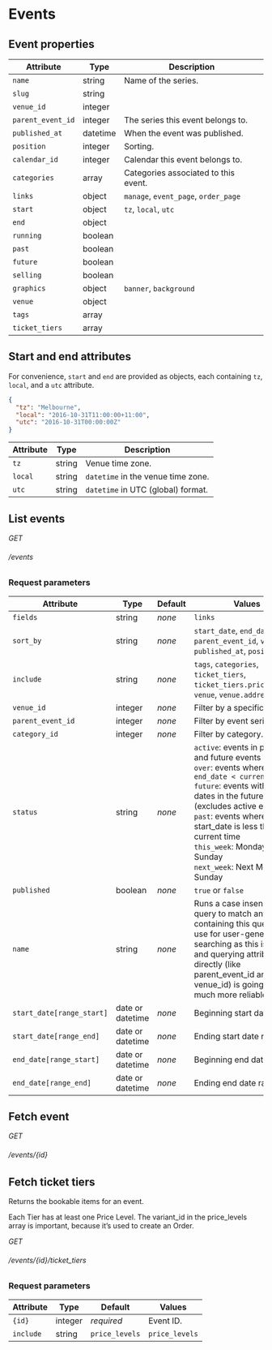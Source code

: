 # Events

## Event properties

Attribute                      | Type     | Description
------------------------------ | -------- | -----------
`name`                         | string   | Name of the series.
`slug`                         | string   |
`venue_id`                     | integer  |
`parent_event_id`              | integer  | The series this event belongs to.
`published_at`                 | datetime | When the event was published.
`position`                     | integer  | Sorting.
`calendar_id`                  | integer  | Calendar this event belongs to.
`categories`                   | array    | Categories associated to this event.
`links`                        | object   | `manage`, `event_page`, `order_page`
`start`                        | object   | `tz`, `local`, `utc`
`end`                          | object   |
`running`                      | boolean  |
`past`                         | boolean  |
`future`                       | boolean  |
`selling`                      | boolean  |
`graphics`                     | object   | `banner`, `background`
`venue`                        | object   |
`tags`                         | array    |
`ticket_tiers`                 | array    |


## Start and end attributes
For convenience, `start` and `end` are provided as objects, each containing `tz`, `local`, and a `utc` attribute.

```json
{
  "tz": "Melbourne",
  "local": "2016-10-31T11:00:00+11:00",
  "utc": "2016-10-31T00:00:00Z"
}
```

Attribute                      | Type     | Description
------------------------------ | -------- | -----------
`tz`                           | string   | Venue time zone.
`local`                        | string   | `datetime` in the venue time zone.
`utc`                          | string   | `datetime` in UTC (global) format.


## List events

<div class="api-endpoint">
	<div class="endpoint-data">
		<i class="label label-get">GET</i>
		<h6>/events</h6>
	</div>
</div>

### Request parameters

Attribute                      | Type     | Default   | Values
------------------------------ | -------- | --------- | ----------
`fields`                       | string   | *none*    | `links`
`sort_by`                      | string   | *none*    | `start_date`, `end_date`, `name`, `parent_event_id`, `venue_id`, `published_at`, `position`
`include`                      | string   | *none*    | `tags`, `categories`, `ticket_tiers`, `ticket_tiers.price_levels`, `venue`, `venue.address`
`venue_id`                     | integer  | *none*    | Filter by a specific venue.
`parent_event_id`              | integer  | *none*    | Filter by event series.
`category_id`                  | integer  | *none*    | Filter by category.
`status`                       | string   | *none*    | `active`: events in progress and future events<br>`over`: events where `end_date < current time`<br>`future`: events with start dates in the future (excludes active events)<br>`past`: events where start_date is less than current time<br>`this_week`: Monday-Sunday<br>`next_week`: Next Monday-Sunday
`published`                    | boolean  | *none*    | `true` or `false`
`name`                         | string   | *none*    | Runs a case insensitive query to match any events containing this query. Only use for user-generated searching as this is slower, and querying attributes directly (like parent_event_id and venue_id) is going to be much more reliable.
`start_date[range_start]`      | date or datetime | *none* | Beginning start date range.
`start_date[range_end]`        | date or datetime | *none* | Ending start date range.
`end_date[range_start]`        | date or datetime | *none* | Beginning end date range.
`end_date[range_end]`          | date or datetime | *none* | Ending end date range.

## Fetch event

<div class="api-endpoint">
	<div class="endpoint-data">
		<i class="label label-get">GET</i>
		<h6>/events/{id}</h6>
	</div>
</div>

## Fetch ticket tiers
Returns the bookable items for an event.

Each Tier has at least one Price Level. The variant_id in the price_levels array is important, because it’s used to create an Order.

<div class="api-endpoint">
	<div class="endpoint-data">
		<i class="label label-get">GET</i>
		<h6>/events/{id}/ticket_tiers</h6>
	</div>
</div>

### Request parameters

Attribute                      | Type     | Default           | Values
------------------------------ | -------- | ----------------- | ----------
`{id}`                         | integer  | *required*        | Event ID.
`include`                      | string   | `price_levels`    | `price_levels`

